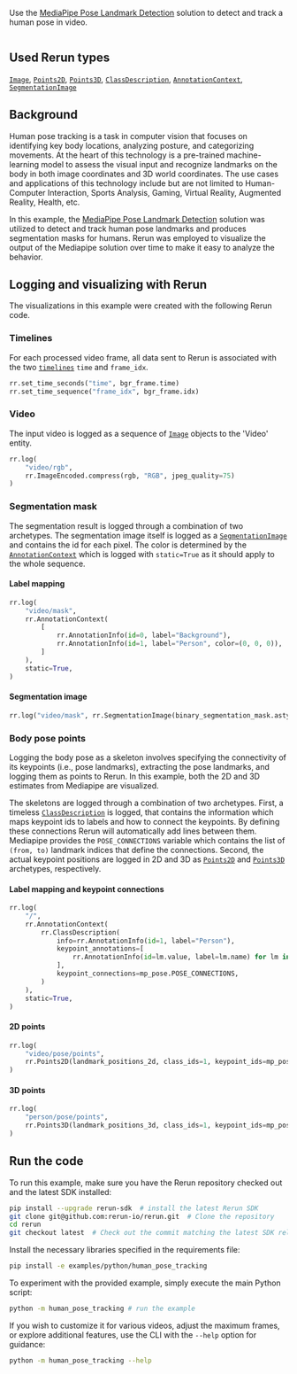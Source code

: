 <!--[metadata]
title = "Human pose tracking"
tags = ["MediaPipe", "Keypoint detection", "2D", "3D"]
thumbnail = "https://static.rerun.io/human-pose-tracking/5d62a38b48bed1467698d4dc95c1f9fba786d254/480w.png"
thumbnail_dimensions = [480, 480]
channel = "main"
-->

Use the [MediaPipe Pose Landmark Detection](https://developers.google.com/mediapipe/solutions/vision/pose_landmarker) solution to detect and track a human pose in video.

<picture data-inline-viewer="examples/human_pose_tracking">
  <source media="(max-width: 480px)" srcset="https://static.rerun.io/human_pose_tracking/37d47fe7e3476513f9f58c38da515e2cd4a093f9/480w.png">
  <source media="(max-width: 768px)" srcset="https://static.rerun.io/human_pose_tracking/37d47fe7e3476513f9f58c38da515e2cd4a093f9/768w.png">
  <source media="(max-width: 1024px)" srcset="https://static.rerun.io/human_pose_tracking/37d47fe7e3476513f9f58c38da515e2cd4a093f9/1024w.png">
  <source media="(max-width: 1200px)" srcset="https://static.rerun.io/human_pose_tracking/37d47fe7e3476513f9f58c38da515e2cd4a093f9/1200w.png">
  <img src="https://static.rerun.io/human_pose_tracking/37d47fe7e3476513f9f58c38da515e2cd4a093f9/full.png" alt="">
</picture>

## Used Rerun types
[`Image`](https://www.rerun.io/docs/reference/types/archetypes/image), [`Points2D`](https://www.rerun.io/docs/reference/types/archetypes/points2d), [`Points3D`](https://www.rerun.io/docs/reference/types/archetypes/points3d), [`ClassDescription`](https://www.rerun.io/docs/reference/types/datatypes/class_description), [`AnnotationContext`](https://www.rerun.io/docs/reference/types/archetypes/annotation_context), [`SegmentationImage`](https://www.rerun.io/docs/reference/types/archetypes/segmentation_image)

## Background
Human pose tracking is a task in computer vision that focuses on identifying key body locations, analyzing posture, and categorizing movements.
At the heart of this technology is a pre-trained machine-learning model to assess the visual input and recognize landmarks on the body in both image coordinates and 3D world coordinates.
The use cases and applications of this technology include but are not limited to Human-Computer Interaction, Sports Analysis, Gaming, Virtual Reality, Augmented Reality, Health, etc.

In this example, the [MediaPipe Pose Landmark Detection](https://developers.google.com/mediapipe/solutions/vision/pose_landmarker) solution was utilized to detect and track human pose landmarks and produces segmentation masks for humans.
Rerun was employed to visualize the output of the Mediapipe solution over time to make it easy to analyze the behavior.


## Logging and visualizing with Rerun
The visualizations in this example were created with the following Rerun code.

### Timelines

For each processed video frame, all data sent to Rerun is associated with the two [`timelines`](https://www.rerun.io/docs/concepts/timelines) `time` and `frame_idx`.

```python
rr.set_time_seconds("time", bgr_frame.time)
rr.set_time_sequence("frame_idx", bgr_frame.idx)
```

### Video
The input video is logged as a sequence of
[`Image`](https://www.rerun.io/docs/reference/types/archetypes/image) objects to the 'Video' entity.
```python
rr.log(
    "video/rgb",
    rr.ImageEncoded.compress(rgb, "RGB", jpeg_quality=75)
)
```

### Segmentation mask

The segmentation result is logged through a combination of two archetypes. The segmentation
image itself is logged as a
[`SegmentationImage`](https://www.rerun.io/docs/reference/types/archetypes/segmentation_image) and
contains the id for each pixel. The color is determined by the
[`AnnotationContext`](https://www.rerun.io/docs/reference/types/archetypes/annotation_context) which is
logged with `static=True` as it should apply to the whole sequence.

#### Label mapping

```python
rr.log(
    "video/mask",
    rr.AnnotationContext(
        [
            rr.AnnotationInfo(id=0, label="Background"),
            rr.AnnotationInfo(id=1, label="Person", color=(0, 0, 0)),
        ]
    ),
    static=True,
)
```

#### Segmentation image

```python
rr.log("video/mask", rr.SegmentationImage(binary_segmentation_mask.astype(np.uint8)))
```

### Body pose points
Logging the body pose as a skeleton involves specifying the connectivity of its keypoints (i.e., pose landmarks), extracting the pose landmarks, and logging them as points to Rerun. In this example, both the 2D and 3D estimates from Mediapipe are visualized.

The skeletons are logged through a combination of two archetypes. First, a timeless
[`ClassDescription`](https://www.rerun.io/docs/reference/types/datatypes/class_description) is logged, that contains the information which maps keypoint ids to labels and how to connect
the keypoints. By defining these connections Rerun will automatically add lines between them. Mediapipe provides the `POSE_CONNECTIONS` variable which contains the list of `(from, to)` landmark indices that define the connections. Second, the actual keypoint positions are logged in 2D
and 3D as [`Points2D`](https://www.rerun.io/docs/reference/types/archetypes/points2d) and
[`Points3D`](https://www.rerun.io/docs/reference/types/archetypes/points3d) archetypes, respectively.

#### Label mapping and keypoint connections

```python
rr.log(
    "/",
    rr.AnnotationContext(
        rr.ClassDescription(
            info=rr.AnnotationInfo(id=1, label="Person"),
            keypoint_annotations=[
                rr.AnnotationInfo(id=lm.value, label=lm.name) for lm in mp_pose.PoseLandmark
            ],
            keypoint_connections=mp_pose.POSE_CONNECTIONS,
        )
    ),
    static=True,
)
```

#### 2D points

```python
rr.log(
    "video/pose/points",
    rr.Points2D(landmark_positions_2d, class_ids=1, keypoint_ids=mp_pose.PoseLandmark)
)
```

#### 3D points

```python
rr.log(
    "person/pose/points",
    rr.Points3D(landmark_positions_3d, class_ids=1, keypoint_ids=mp_pose.PoseLandmark),
)
```

## Run the code

To run this example, make sure you have the Rerun repository checked out and the latest SDK installed:
```bash
pip install --upgrade rerun-sdk  # install the latest Rerun SDK
git clone git@github.com:rerun-io/rerun.git  # Clone the repository
cd rerun
git checkout latest  # Check out the commit matching the latest SDK release
```

Install the necessary libraries specified in the requirements file:
```bash
pip install -e examples/python/human_pose_tracking
```
To experiment with the provided example, simply execute the main Python script:
```bash
python -m human_pose_tracking # run the example
```

If you wish to customize it for various videos, adjust the maximum frames, or explore additional features, use the CLI with the `--help` option for guidance:

```bash
python -m human_pose_tracking --help
```
